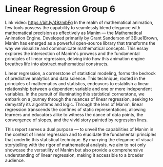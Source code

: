# Linear Regression Group 6
Link video: https://bit.ly/49zmbFg
In the realm of mathematical animation, few tools possess the capability to seamlessly blend elegance with mathematical precision as effectively as Manim — the Mathematical Animation Engine. Developed primarily by Grant Sanderson of 3Blue1Brown, Manim has emerged as a powerful open-source library that transforms the way we visualize and communicate mathematical concepts. This essay explores the intersection of Manim's prowess and the fundamental principles of linear regression, delving into how this animation engine breathes life into abstract mathematical constructs.

Linear regression, a cornerstone of statistical modeling, forms the bedrock of predictive analytics and data science. This technique, rooted in the principles of mathematics and statistics, endeavors to establish a linear relationship between a dependent variable and one or more independent variables. In the pursuit of illuminating this statistical cornerstone, we embark on a journey through the nuances of linear regression, seeking to demystify its algorithms and logic. Through the lens of Manim, linear regression transcends the confines of static representations, allowing learners and educators alike to witness the dance of data points, the convergence of slopes, and the vivid story painted by regression lines.

This report serves a dual purpose — to unveil the capabilities of Manim in the context of linear regression and to elucidate the fundamental principles that underlie this statistical technique. By marrying the elegance of visual storytelling with the rigor of mathematical analysis, we aim to not only showcase the versatility of Manim but also provide a comprehensive understanding of linear regression, making it accessible to a broader audience. 
